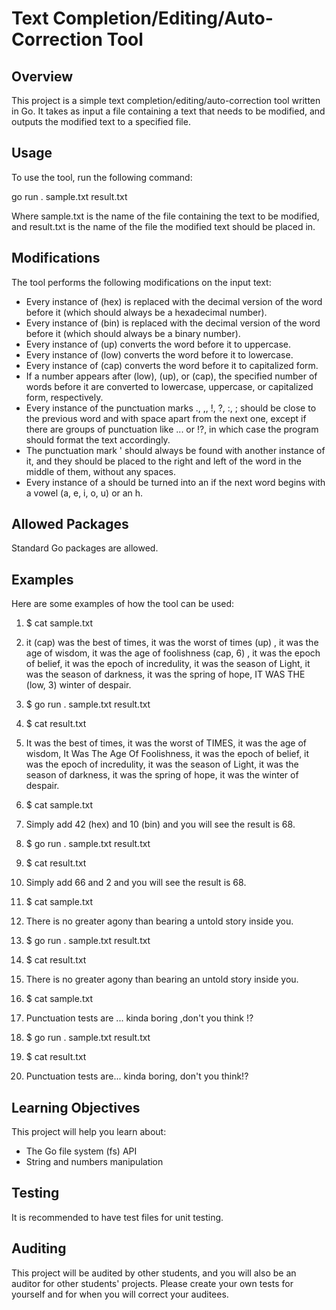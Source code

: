# Text Completion/Editing/Auto-Correction Tool

## Overview

This project is a simple text completion/editing/auto-correction tool written in Go. It takes as input a file containing a text that needs to be modified, and outputs the modified text to a specified file.

## Usage

To use the tool, run the following command:

go run . sample.txt result.txt

Where sample.txt is the name of the file containing the text to be modified, and result.txt is the name of the file the modified text should be placed in.

## Modifications

The tool performs the following modifications on the input text:

   - Every instance of (hex) is replaced with the decimal version of the word before it (which should always be a hexadecimal number).
   - Every instance of (bin) is replaced with the decimal version of the word before it (which should always be a binary number).
   - Every instance of (up) converts the word before it to uppercase.
   - Every instance of (low) converts the word before it to lowercase.
   - Every instance of (cap) converts the word before it to capitalized form.
   - If a number appears after (low), (up), or (cap), the specified number of words before it are converted to lowercase, uppercase, or capitalized form, respectively.
   - Every instance of the punctuation marks ., ,, !, ?, :, ; should be close to the previous word and with space apart from the next one, except if there are groups of punctuation like ... or !?, in which case the program should format the text accordingly.
   - The punctuation mark ' should always be found with another instance of it, and they should be placed to the right and left of the word in the middle of them, without any spaces.
   - Every instance of a should be turned into an if the next word begins with a vowel (a, e, i, o, u) or an h.

## Allowed Packages

Standard Go packages are allowed.

## Examples

Here are some examples of how the tool can be used:

1. $ cat sample.txt

2. it (cap) was the best of times, it was the worst of times (up) , it was the age of wisdom, it was the age of foolishness (cap, 6) , it was the epoch of belief, it was the epoch of incredulity, it was the season of Light, it was the season of darkness, it was the spring of hope, IT WAS THE (low, 3) winter of despair.

3. $ go run . sample.txt result.txt

4. $ cat result.txt

5.  It was the best of times, it was the worst of TIMES, it was the age of wisdom, It Was The Age Of Foolishness, it was the epoch of belief, it was the epoch of incredulity, it was the season of Light, it was the season of darkness, it was the spring of hope, it was the winter of despair.

6. $ cat sample.txt

7. Simply add 42 (hex) and 10 (bin) and you will see the result is 68.

8. $ go run . sample.txt result.txt

9. $ cat result.txt

10. Simply add 66 and 2 and you will see the result is 68.

11. $ cat sample.txt

12.  There is no greater agony than bearing a untold story inside you.

13. $ go run . sample.txt result.txt

14. $ cat result.txt

15. There is no greater agony than bearing an untold story inside you.

16. $ cat sample.txt

17. Punctuation tests are ... kinda boring ,don't you think !?

18. $ go run . sample.txt result.txt

19. $ cat result.txt

20. Punctuation tests are... kinda boring, don't you think!?

## Learning Objectives

This project will help you learn about:

- The Go file system (fs) API
- String and numbers manipulation

## Testing

It is recommended to have test files for unit testing.

## Auditing

This project will be audited by other students, and you will also be an auditor for other students' projects. Please create your own tests for yourself and for when you will correct your auditees.